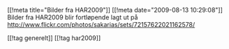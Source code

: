 [[!meta  title="Bilder fra HAR2009"]]
[[!meta  date="2009-08-13 10:29:08"]]
Bilder fra HAR2009 blir fortløpende lagt ut på <a href="http://www.flickr.com/photos/sakarias/sets/72157622021162578/">http://www.flickr.com/photos/sakarias/sets/72157622021162578/</a>

[[!tag  generelt]]
[[!tag  har2009]]